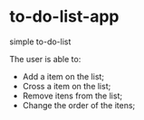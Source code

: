 # to-do-list-app
simple to-do-list

The user is able to:
- Add a item on the list;
- Cross a item on the list;
- Remove itens from the list;
- Change the order of the itens;

